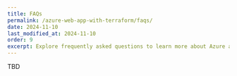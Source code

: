 ```yaml
---
title: FAQs
permalink: /azure-web-app-with-terraform/faqs/
date: 2024-11-10
last_modified_at: 2024-11-10
order: 9
excerpt: Explore frequently asked questions to learn more about Azure and Terraform.
---
```


TBD
